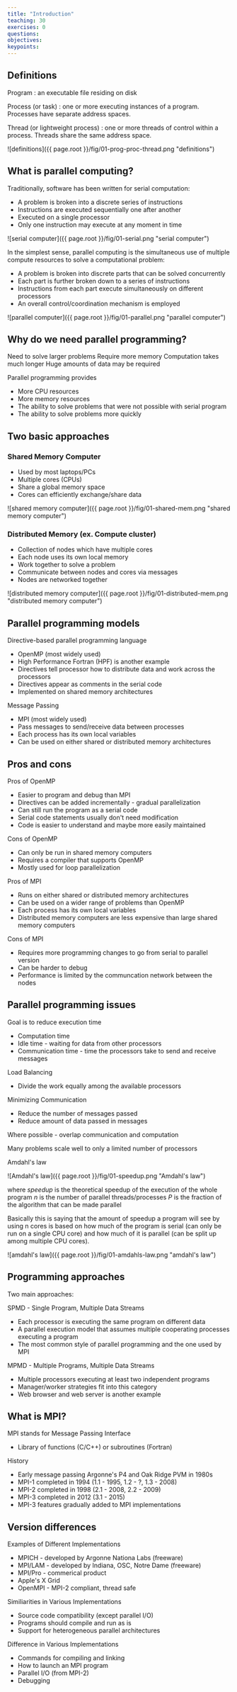```yaml
---
title: "Introduction"
teaching: 30
exercises: 0
questions:
objectives:
keypoints:
---
```

## Definitions

Program
: an executable file residing on disk

Process (or task)
: one or more executing instances of a program. Processes have separate address spaces.

Thread (or lightweight process)
: one or more threads of control within a process. Threads share the same address space.

![definitions]({{ page.root }}/fig/01-prog-proc-thread.png "definitions")

## What is parallel computing?

Traditionally, software has been written for serial computation:
- A problem is broken into a discrete series of instructions
- Instructions are executed sequentially one after another
- Executed on a single processor
- Only one instruction may execute at any moment in time

![serial computer]({{ page.root }}/fig/01-serial.png "serial computer")

In the simplest sense, parallel computing is the simultaneous use of multiple compute resources to solve a computational problem:
- A problem is broken into discrete parts that can be solved concurrently
- Each part is further broken down to a series of instructions
- Instructions from each part execute simultaneously on different processors
- An overall control/coordination mechanism is employed

![parallel computer]({{ page.root }}/fig/01-parallel.png "parallel computer")

## Why do we need parallel programming?

Need to solve larger problems
Require more memory
Computation takes much longer
Huge amounts of data may be required

Parallel programming provides
- More CPU resources
- More memory resources
- The ability to solve problems that were not possible with serial program
- The ability to solve problems more quickly

## Two basic approaches

### Shared Memory Computer

- Used by most laptops/PCs
- Multiple cores (CPUs)
- Share a global memory space
- Cores can efficiently exchange/share data

![shared memory computer]({{ page.root }}/fig/01-shared-mem.png "shared memory computer")

### Distributed Memory (ex. Compute cluster)

- Collection of nodes which have multiple cores
- Each node uses its own local memory
- Work together to solve a problem
- Communicate between nodes and cores via messages
- Nodes are networked together

![distributed memory computer]({{ page.root }}/fig/01-distributed-mem.png "distributed memory computer")

## Parallel programming models

Directive-based parallel programming language
- OpenMP (most widely used)
- High Performance Fortran (HPF) is another example
- Directives tell processor how to distribute data and work across the processors
- Directives appear as comments in the serial code
- Implemented on shared memory architectures

Message Passing
- MPI (most widely used)
- Pass messages to send/receive data between processes
- Each process has its own local variables
- Can be used on either shared or distributed memory architectures

## Pros and cons

Pros of OpenMP
- Easier to program and debug than MPI
- Directives can be added incrementally - gradual parallelization
- Can still run the program as a serial code
- Serial code statements usually don't need modification
- Code is easier to understand and maybe more easily maintained

Cons of OpenMP
- Can only be run in shared memory computers
- Requires a compiler that supports OpenMP
- Mostly used for loop parallelization

Pros of MPI
- Runs on either shared or distributed memory architectures
- Can be used on a wider range of problems than OpenMP
- Each process has its own local variables
- Distributed memory computers are less expensive than large shared memory computers

Cons of MPI
- Requires more programming changes to go from serial to parallel version
- Can be harder to debug
- Performance is limited by the communcation network between the nodes

## Parallel programming issues

Goal is to reduce execution time
- Computation time
- Idle time - waiting for data from other processors
- Communication time - time the processors take to send and receive messages

Load Balancing
- Divide the work equally among the available processors

Minimizing Communication
- Reduce the number of messages passed
- Reduce amount of data passed in messages

Where possible - overlap communication and computation

Many problems scale well to only a limited number of processors

Amdahl's law

![Amdahl's law]({{ page.root }}/fig/01-speedup.png "Amdahl's law")

where
*speedup* is the theoretical speedup of the execution of the whole program
*n* is the number of parallel threads/processes
*P* is the fraction of the algorithm that can be made parallel

Basically this is saying that the amount of speedup a program will see by using n cores is based on how much of the program is serial 
(can only be run on a single CPU core) and how much of it is parallel (can be split up among multiple CPU cores).

![amdahl's law]({{ page.root }}/fig/01-amdahls-law.png "amdahl's law")

## Programming approaches

Two main approaches:

SPMD - Single Program, Multiple Data Streams
- Each processor is executing the same program on different data
- A parallel execution model that assumes multiple cooperating processes executing a program
- The most common style of parallel programming and the one used by MPI

MPMD - Multiple Programs, Multiple Data Streams
- Multiple processors executing at least two independent programs
- Manager/worker strategies fit into this category
- Web browser and web server is another example

## What is MPI?

MPI stands for Message Passing Interface
- Library of functions (C/C++) or subroutines (Fortran)

History
- Early message passing Argonne's P4 and Oak Ridge PVM in 1980s
- MPI-1 completed in 1994 (1.1 - 1995, 1.2 - ?, 1.3 - 2008)
- MPI-2 completed in 1998 (2.1 - 2008, 2.2 - 2009)
- MPI-3 completed in 2012 (3.1 - 2015)
- MPI-3 features gradually added to MPI implementations

## Version differences

Examples of Different Implementations
- MPICH - developed by Argonne Nationa Labs (freeware)
- MPI/LAM - developed by Indiana, OSC, Notre Dame (freeware)
- MPI/Pro - commerical product
- Apple's X Grid
- OpenMPI - MPI-2 compliant, thread safe

Similiarities in Various Implementations
- Source code compatibility (except parallel I/O)
- Programs should compile and run as is
- Support for heterogeneous parallel architectures

Difference in Various Implementations
- Commands for compiling and linking
- How to launch an MPI program
- Parallel I/O (from MPI-2)
- Debugging